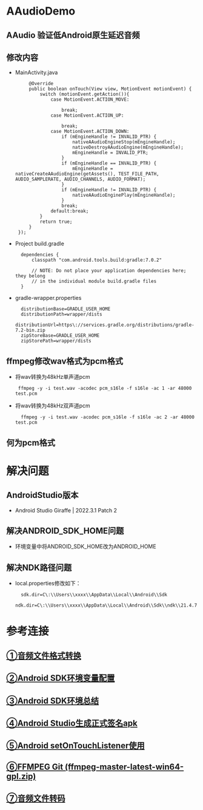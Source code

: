 # AAudioDemo

## AAudio 验证低Android原生延迟音频

## 修改内容
*  MainActivity.java

            @Override
            public boolean onTouch(View view, MotionEvent motionEvent) {
                switch (motionEvent.getAction()){
                    case MotionEvent.ACTION_MOVE:

                        break;
                    case MotionEvent.ACTION_UP:

                        break;
                    case MotionEvent.ACTION_DOWN:
                        if (mEngineHandle != INVALID_PTR) {
                            nativeAAudioEngineStop(mEngineHandle);
                            nativeDestroyAAudioEngine(mEngineHandle);
                            mEngineHandle = INVALID_PTR;
                        }
                        if (mEngineHandle == INVALID_PTR) {
                            mEngineHandle = nativeCreateAAudioEngine(getAssets(), TEST_FILE_PATH, AUDIO_SAMPLERATE, AUDIO_CHANNELS, AUDIO_FORMAT);
                        }
                        if (mEngineHandle != INVALID_PTR) {
                            nativeAAudioEnginePlay(mEngineHandle);
                        }
                        break;
                    default:break;
                }
                return true;
            }
        });

* Project build.gradle
   
        dependencies {    
            classpath "com.android.tools.build:gradle:7.0.2"

            // NOTE: Do not place your application dependencies here; they belong
            // in the individual module build.gradle files
        }

* gradle-wrapper.properties

        distributionBase=GRADLE_USER_HOME
        distributionPath=wrapper/dists
        distributionUrl=https\://services.gradle.org/distributions/gradle-7.2-bin.zip
        zipStoreBase=GRADLE_USER_HOME
        zipStorePath=wrapper/dists

## ffmpeg修改wav格式为pcm格式

   *   将wav转换为48kHz单声道pcm
                
            ffmpeg -y -i test.wav -acodec pcm_s16le -f s16le -ac 1 -ar 48000 test.pcm

   *  将wav转换为48kHz双声道pcm
            
            ffmpeg -y -i test.wav -acodec pcm_s16le -f s16le -ac 2 -ar 48000 test.pcm

## 何为pcm格式


# 解决问题
## AndroidStudio版本
* Android Studio Giraffe | 2022.3.1 Patch 2
## 解决ANDROID_SDK_HOME问题
* 环境变量中将ANDROID_SDK_HOME改为ANDROID_HOME
## 解决NDK路径问题
* local.properties修改如下：
            
        sdk.dir=C\:\\Users\\xxxx\\AppData\\Local\\Android\\Sdk
        ndk.dir=C\:\\Users\\xxxx\\AppData\\Local\\Android\\Sdk\\ndk\\21.4.7075529

# 参考连接
## [①音频文件格式转换](https://www.xfyun.cn/doc/asr/voicedictation/Audio.html)
## [②Android SDK环境变量配置](https://blog.csdn.net/ai52learn/article/details/132371531?spm=1001.2101.3001.6661.1&utm_medium=distribute.pc_relevant_t0.none-task-blog-2%7Edefault%7ECTRLIST%7EPayColumn-1-132371531-blog-129711935.235%5Ev38%5Epc_relevant_default_base&depth_1-utm_source=distribute.pc_relevant_t0.none-task-blog-2%7Edefault%7ECTRLIST%7EPayColumn-1-132371531-blog-129711935.235%5Ev38%5Epc_relevant_default_base&utm_relevant_index=1)
## [③Android SDK环境总结](https://blog.csdn.net/qq_41923691/article/details/129711935)
## [④Android Studio生成正式签名apk](https://blog.csdn.net/wyg1230/article/details/77529465)
## [⑤Android setOnTouchListener使用](https://blog.csdn.net/weixin_47139560/article/details/115211132)
## [⑥FFMPEG Git (ffmpeg-master-latest-win64-gpl.zip)](https://github.com/BtbN/FFmpeg-Builds/releases)
## [⑦音频文件转码](https://ai.baidu.com/ai-doc/SPEECH/7k38lxpwf)
